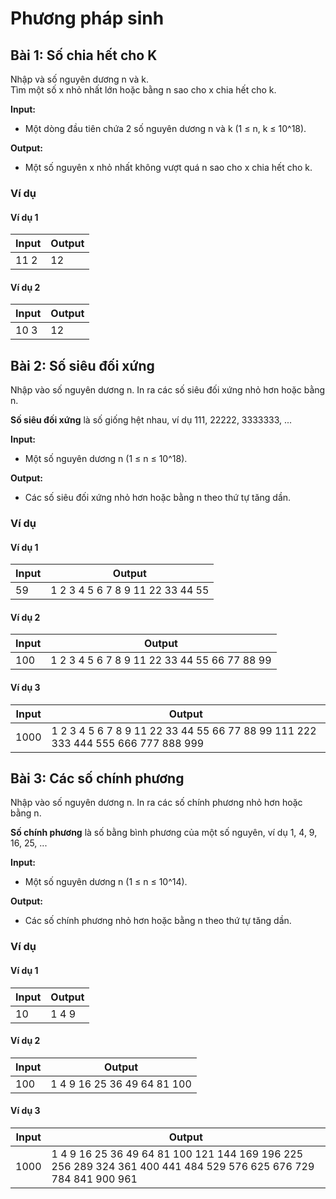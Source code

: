 # Phương pháp sinh

## Bài 1: Số chia hết cho K

Nhập và số nguyên dương n và k.<br>
Tìm một số x nhỏ nhất lớn hoặc bằng n sao cho x chia hết cho k.

**Input:**

- Một dòng đầu tiên chứa 2 số nguyên dương n và k (1 ≤ n, k ≤ 10^18).

**Output:**

- Một số nguyên x nhỏ nhất không vượt quá n sao cho x chia hết cho k.

### Ví dụ

#### Ví dụ 1

| Input | Output |
|-------|--------|
| 11 2  | 12     |

#### Ví dụ 2

| Input | Output |
|-------|--------|
| 10 3  | 12     |

## Bài 2: Số siêu đối xứng

Nhập vào số nguyên dương n. In ra các số siêu đối xứng nhỏ hơn hoặc bằng n.

**Số siêu đối xứng** là số giống hệt nhau, ví dụ 111, 22222, 3333333, ...

**Input:**

- Một số nguyên dương n (1 ≤ n ≤ 10^18).

**Output:**

- Các số siêu đối xứng nhỏ hơn hoặc bằng n theo thứ tự tăng dần.

### Ví dụ

#### Ví dụ 1

| Input | Output |
|-------|--------|
| 59    | 1 2 3 4 5 6 7 8 9 11 22 33 44 55 |

#### Ví dụ 2

| Input | Output |
|-------|--------|
| 100   | 1 2 3 4 5 6 7 8 9 11 22 33 44 55 66 77 88 99 |

#### Ví dụ 3

| Input | Output |
|-------|--------|
| 1000  | 1 2 3 4 5 6 7 8 9 11 22 33 44 55 66 77 88 99 111 222 333 444 555 666 777 888 999 |

## Bài 3: Các số chính phương

Nhập vào số nguyên dương n. In ra các số chính phương nhỏ hơn hoặc bằng n.

**Số chính phương** là số bằng bình phương của một số nguyên, ví dụ 1, 4, 9, 16, 25, ...

**Input:**

- Một số nguyên dương n (1 ≤ n ≤ 10^14).

**Output:**

- Các số chính phương nhỏ hơn hoặc bằng n theo thứ tự tăng dần.

### Ví dụ

#### Ví dụ 1

| Input | Output |
|-------|--------|
| 10    | 1 4 9 |

#### Ví dụ 2

| Input | Output |
|-------|--------|
| 100   | 1 4 9 16 25 36 49 64 81 100 |

#### Ví dụ 3

| Input | Output |
|-------|--------|
| 1000  | 1 4 9 16 25 36 49 64 81 100 121 144 169 196 225 256 289 324 361 400 441 484 529 576 625 676 729 784 841 900 961 |








